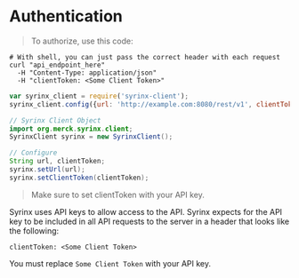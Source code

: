# Authentication

> To authorize, use this code:

```shell
# With shell, you can just pass the correct header with each request
curl "api_endpoint_here"
  -H "Content-Type: application/json"
  -H "clientToken: <Some Client Token>"
```

```javascript
var syrinx_client = require('syrinx-client');
syrinx_client.config({url: 'http://example.com:8080/rest/v1', clientToken: '123456789'});
```

```java
// Syrinx Client Object
import org.merck.syrinx.client;
SyrinxClient syrinx = new SyrinxClient();

// Configure
String url, clientToken;
syrinx.setUrl(url);
syrinx.setClientToken(clientToken);
```


> Make sure to set clientToken with your API key.

Syrinx uses API keys to allow access to the API.  Syrinx expects for the API key to be included in all API requests to the server in a header that looks like the following:

`clientToken: <Some Client Token>`

<aside class="notice">
You must replace <code>Some Client Token</code> with your API key.
</aside>
